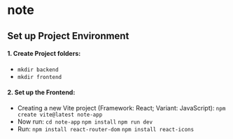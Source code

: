 # note


##  Set up Project Environment
#### 1. Create Project folders:
- ```mkdir backend```
- ```mkdir frontend```
#### 2. Set up the Frontend:
- Creating a new Vite project (Framework: React; Variant: JavaScript): 
```npm create vite@latest note-app```
- Now run:
```cd note-app```
```npm install```
```npm run dev```
- Run: 
```npm install react-router-dom```
```npm install react-icons```

